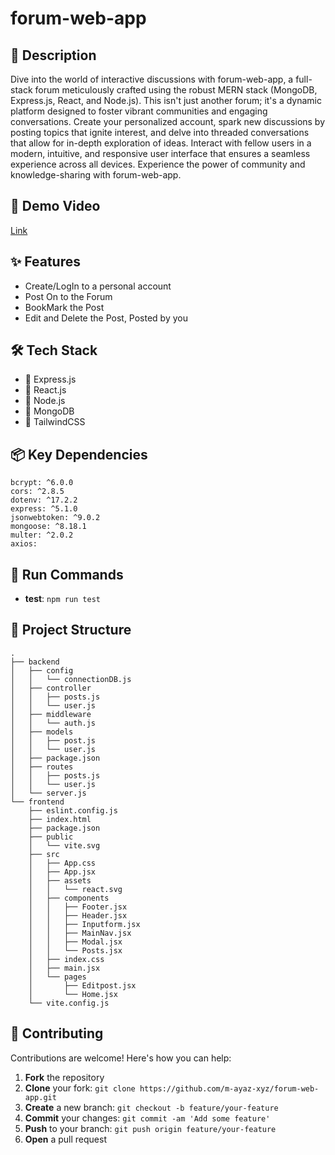 # forum-web-app

## 📝 Description

Dive into the world of interactive discussions with forum-web-app, a full-stack forum meticulously crafted using the robust MERN stack (MongoDB, Express.js, React, and Node.js). This isn't just another forum; it's a dynamic platform designed to foster vibrant communities and engaging conversations. Create your personalized account, spark new discussions by posting topics that ignite interest, and delve into threaded conversations that allow for in-depth exploration of ideas. Interact with fellow users in a modern, intuitive, and responsive user interface that ensures a seamless experience across all devices. Experience the power of community and knowledge-sharing with forum-web-app.

## 📜 Demo Video
<a href="https://drive.google.com/file/d/1gQiK84KqA5wmGXUymBdITcqJe_qTnarv/view?usp=drivesdk">Link</a>

## ✨ Features

- Create/LogIn to a personal account
- Post On to the Forum
- BookMark the Post
- Edit and Delete the Post, Posted by you

## 🛠️ Tech Stack

- 🚀 Express.js
- 🚀 React.js
- 🚀 Node.js
- 🚀 MongoDB
- 🚀 TailwindCSS

## 📦 Key Dependencies

```
bcrypt: ^6.0.0
cors: ^2.8.5
dotenv: ^17.2.2
express: ^5.1.0
jsonwebtoken: ^9.0.2
mongoose: ^8.18.1
multer: ^2.0.2
axios:
```

## 🚀 Run Commands

- **test**: `npm run test`


## 📁 Project Structure

```
.
├── backend
│   ├── config
│   │   └── connectionDB.js
│   ├── controller
│   │   ├── posts.js
│   │   └── user.js
│   ├── middleware
│   │   └── auth.js
│   ├── models
│   │   ├── post.js
│   │   └── user.js
│   ├── package.json
│   ├── routes
│   │   ├── posts.js
│   │   └── user.js
│   └── server.js
└── frontend
    ├── eslint.config.js
    ├── index.html
    ├── package.json
    ├── public
    │   └── vite.svg
    ├── src
    │   ├── App.css
    │   ├── App.jsx
    │   ├── assets
    │   │   └── react.svg
    │   ├── components
    │   │   ├── Footer.jsx
    │   │   ├── Header.jsx
    │   │   ├── Inputform.jsx
    │   │   ├── MainNav.jsx
    │   │   ├── Modal.jsx
    │   │   └── Posts.jsx
    │   ├── index.css
    │   ├── main.jsx
    │   └── pages
    │       ├── Editpost.jsx
    │       └── Home.jsx
    └── vite.config.js
```

## 👥 Contributing

Contributions are welcome! Here's how you can help:

1. **Fork** the repository
2. **Clone** your fork: `git clone https://github.com/m-ayaz-xyz/forum-web-app.git`
3. **Create** a new branch: `git checkout -b feature/your-feature`
4. **Commit** your changes: `git commit -am 'Add some feature'`
5. **Push** to your branch: `git push origin feature/your-feature`
6. **Open** a pull request

